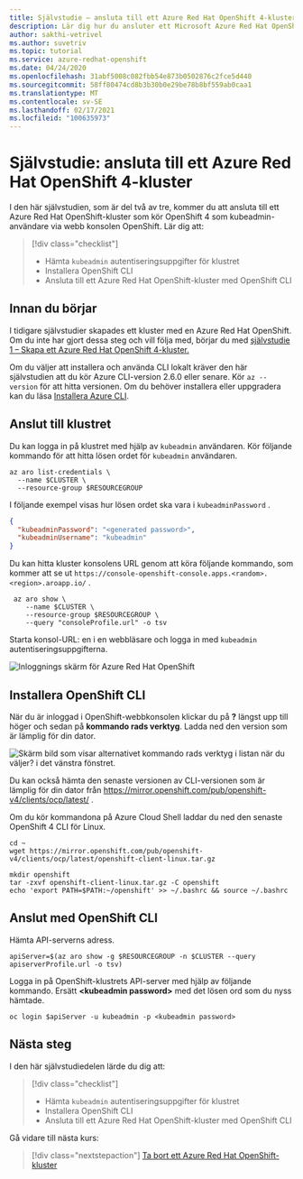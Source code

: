 ```yaml
---
title: Självstudie – ansluta till ett Azure Red Hat OpenShift 4-kluster
description: Lär dig hur du ansluter ett Microsoft Azure Red Hat OpenShift-kluster
author: sakthi-vetrivel
ms.author: suvetriv
ms.topic: tutorial
ms.service: azure-redhat-openshift
ms.date: 04/24/2020
ms.openlocfilehash: 31abf5008c082fbb54e873b0502876c2fce5d440
ms.sourcegitcommit: 58ff80474cd8b3b30b0e29be78b8bf559ab0caa1
ms.translationtype: MT
ms.contentlocale: sv-SE
ms.lasthandoff: 02/17/2021
ms.locfileid: "100635973"
---
```

# <a name="tutorial-connect-to-an-azure-red-hat-openshift-4-cluster"></a>Självstudie: ansluta till ett Azure Red Hat OpenShift 4-kluster

I den här självstudien, som är del två av tre, kommer du att ansluta till ett Azure Red Hat OpenShift-kluster som kör OpenShift 4 som kubeadmin-användare via webb konsolen OpenShift. Lär dig att:
> [!div class="checklist"]
> * Hämta `kubeadmin` autentiseringsuppgifter för klustret
> * Installera OpenShift CLI
> * Ansluta till ett Azure Red Hat OpenShift-kluster med OpenShift CLI

## <a name="before-you-begin"></a>Innan du börjar

I tidigare självstudier skapades ett kluster med en Azure Red Hat OpenShift. Om du inte har gjort dessa steg och vill följa med, börjar du med [självstudie 1 – Skapa ett Azure Red Hat OpenShift 4-kluster.](tutorial-create-cluster.md)

Om du väljer att installera och använda CLI lokalt kräver den här självstudien att du kör Azure CLI-version 2.6.0 eller senare. Kör `az --version` för att hitta versionen. Om du behöver installera eller uppgradera kan du läsa [Installera Azure CLI](/cli/azure/install-azure-cli?view=azure-cli-latest).

## <a name="connect-to-the-cluster"></a>Anslut till klustret

Du kan logga in på klustret med hjälp av `kubeadmin` användaren.  Kör följande kommando för att hitta lösen ordet för `kubeadmin` användaren.

```azurecli-interactive
az aro list-credentials \
  --name $CLUSTER \
  --resource-group $RESOURCEGROUP
```

I följande exempel visas hur lösen ordet ska vara i `kubeadminPassword` .

```json
{
  "kubeadminPassword": "<generated password>",
  "kubeadminUsername": "kubeadmin"
}
```

Du kan hitta kluster konsolens URL genom att köra följande kommando, som kommer att se ut `https://console-openshift-console.apps.<random>.<region>.aroapp.io/` .

```azurecli-interactive
 az aro show \
    --name $CLUSTER \
    --resource-group $RESOURCEGROUP \
    --query "consoleProfile.url" -o tsv
```

Starta konsol-URL: en i en webbläsare och logga in med `kubeadmin` autentiseringsuppgifterna.

![Inloggnings skärm för Azure Red Hat OpenShift](media/aro4-login.png)

## <a name="install-the-openshift-cli"></a>Installera OpenShift CLI

När du är inloggad i OpenShift-webbkonsolen klickar du på **?** längst upp till höger och sedan på **kommando rads verktyg**. Ladda ned den version som är lämplig för din dator.

![Skärm bild som visar alternativet kommando rads verktyg i listan när du väljer? i det vänstra fönstret.](media/aro4-download-cli.png)

Du kan också hämta den senaste versionen av CLI-versionen som är lämplig för din dator från <https://mirror.openshift.com/pub/openshift-v4/clients/ocp/latest/> .

Om du kör kommandona på Azure Cloud Shell laddar du ned den senaste OpenShift 4 CLI för Linux.

```azurecli-interactive
cd ~
wget https://mirror.openshift.com/pub/openshift-v4/clients/ocp/latest/openshift-client-linux.tar.gz

mkdir openshift
tar -zxvf openshift-client-linux.tar.gz -C openshift
echo 'export PATH=$PATH:~/openshift' >> ~/.bashrc && source ~/.bashrc
```

## <a name="connect-using-the-openshift-cli"></a>Anslut med OpenShift CLI

Hämta API-serverns adress.

```azurecli-interactive
apiServer=$(az aro show -g $RESOURCEGROUP -n $CLUSTER --query apiserverProfile.url -o tsv)
```

Logga in på OpenShift-klustrets API-server med hjälp av följande kommando. Ersätt **\<kubeadmin password>** med det lösen ord som du nyss hämtade.

```azurecli-interactive
oc login $apiServer -u kubeadmin -p <kubeadmin password>
```

## <a name="next-steps"></a>Nästa steg

I den här självstudiedelen lärde du dig att:
> [!div class="checklist"]
> * Hämta `kubeadmin` autentiseringsuppgifter för klustret
> * Installera OpenShift CLI
> * Ansluta till ett Azure Red Hat OpenShift-kluster med OpenShift CLI

Gå vidare till nästa kurs:
> [!div class="nextstepaction"]
> [Ta bort ett Azure Red Hat OpenShift-kluster](tutorial-delete-cluster.md)